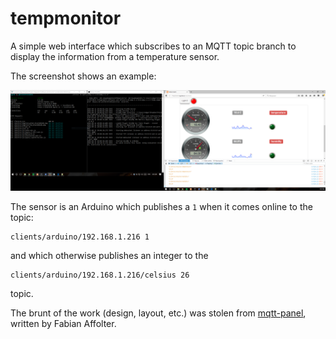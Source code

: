 # tempmonitor

A simple web interface which subscribes to an MQTT topic branch to
display the information from a temperature sensor.

The screenshot shows an example:

![screenshot](screenshot.png)

The sensor is an Arduino which publishes a `1` when it comes online to the topic:

```
clients/arduino/192.168.1.216 1
```

and which otherwise publishes an integer to the

```
clients/arduino/192.168.1.216/celsius 26
```

topic.

The brunt of the work (design, layout, etc.) was stolen from [mqtt-panel](https://github.com/fabaff/mqtt-panel), written by Fabian Affolter.

